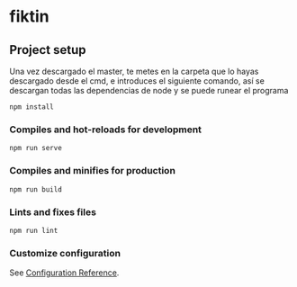# fiktin

## Project setup
Una vez descargado el master, te metes en la carpeta que lo hayas descargado desde el cmd, e introduces el siguiente comando, así se descargan todas las dependencias de node y se puede runear el programa
```
npm install
```

### Compiles and hot-reloads for development
```
npm run serve
```

### Compiles and minifies for production
```
npm run build
```

### Lints and fixes files
```
npm run lint
```

### Customize configuration
See [Configuration Reference](https://cli.vuejs.org/config/).
